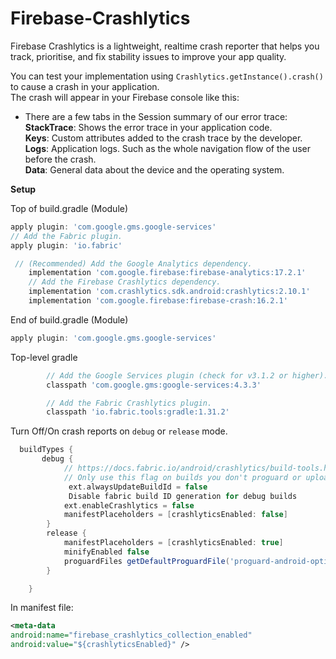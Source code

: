 # Firebase-Crashlytics   

Firebase Crashlytics is a lightweight, realtime crash reporter that helps you track, prioritise, and fix stability issues to improve your app quality.  

You can test your implementation using `Crashlytics.getInstance().crash()` to cause a crash in your application.   
The crash will appear in your Firebase console like this:  


- There are a few tabs in the Session summary of our error trace:  
   **StackTrace**: Shows the error trace in your application code.  
   **Keys**: Custom attributes added to the crash trace by the developer.  
   **Logs**: Application logs. Such as the whole navigation flow of the user before the crash.  
   **Data**: General data about the device and the operating system.   
   
   
**Setup**  

Top of build.gradle (Module)
```gradle
apply plugin: 'com.google.gms.google-services'
// Add the Fabric plugin.
apply plugin: 'io.fabric'
```

```gradle 
 // (Recommended) Add the Google Analytics dependency.
    implementation 'com.google.firebase:firebase-analytics:17.2.1'
    // Add the Firebase Crashlytics dependency.
    implementation 'com.crashlytics.sdk.android:crashlytics:2.10.1'
    implementation 'com.google.firebase:firebase-crash:16.2.1'
```

End of build.gradle (Module)  

```gradle
apply plugin: 'com.google.gms.google-services'
```


Top-level gradle  
```gradle
        // Add the Google Services plugin (check for v3.1.2 or higher).
        classpath 'com.google.gms:google-services:4.3.3'

        // Add the Fabric Crashlytics plugin.
        classpath 'io.fabric.tools:gradle:1.31.2'
```

Turn Off/On crash reports on `debug` or `release` mode.  
``` gradle
  buildTypes {
       debug {
            // https://docs.fabric.io/android/crashlytics/build-tools.html
            // Only use this flag on builds you don't proguard or upload to beta-by-crashlytics
             ext.alwaysUpdateBuildId = false
             Disable fabric build ID generation for debug builds
            ext.enableCrashlytics = false
            manifestPlaceholders = [crashlyticsEnabled: false]
        }
        release {
            manifestPlaceholders = [crashlyticsEnabled: true]
            minifyEnabled false
            proguardFiles getDefaultProguardFile('proguard-android-optimize.txt'), 'proguard-rules.pro'
        }

    }
```

In manifest file:   

```xml
<meta-data
android:name="firebase_crashlytics_collection_enabled"
android:value="${crashlyticsEnabled}" />
```




